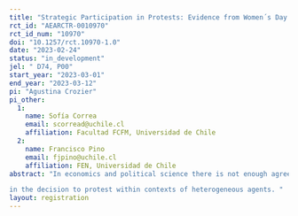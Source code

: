 ```yaml
---
title: "Strategic Participation in Protests: Evidence from Women´s Day in Chile"
rct_id: "AEARCTR-0010970"
rct_id_num: "10970"
doi: "10.1257/rct.10970-1.0"
date: "2023-02-24"
status: "in_development"
jel: " D74, P00"
start_year: "2023-03-01"
end_year: "2023-03-12"
pi: "Agustina Crozier"
pi_other:
  1:
    name: Sofía Correa
    email: scorread@uchile.cl
    affiliation: Facultad FCFM, Universidad de Chile
  2:
    name: Francisco Pino
    email: fjpino@uchile.cl
    affiliation: FEN, Universidad de Chile
abstract: "In economics and political science there is not enough agreement on when deciding whether or not to attend a peaceful protest, people behave as strategic complements or substitutes (that is, whether greater expected participation increases or decreases incentives to participate). Although most theoretical models assume strategic complementarity, recent evidence (Cantoni et. al., 2019) shows that in Hong Kong protests, students behave as strategic substitutes. Our hypothesis is that in contexts where potential participants are heterogeneous---or belong to different groups---it could happen that agents interact as complements with some people/groups, and as substitutes with others. This investigation seeks to study this phenomenon within the context of Women´s Day demonstrations in Chile. By conducting an online survey of female undergraduate students at two universities, we will measure initial intention to participate in Women´s Day protests. Then, using that same data we inform students of the expected assistance of different groups and measure the effects of changes in expectations of participation on final intention to attend the march. Therefore, allowing us to identify the degree of strategic substitutability or complementarity 
in the decision to protest within contexts of heterogeneous agents. "
layout: registration
---
```


